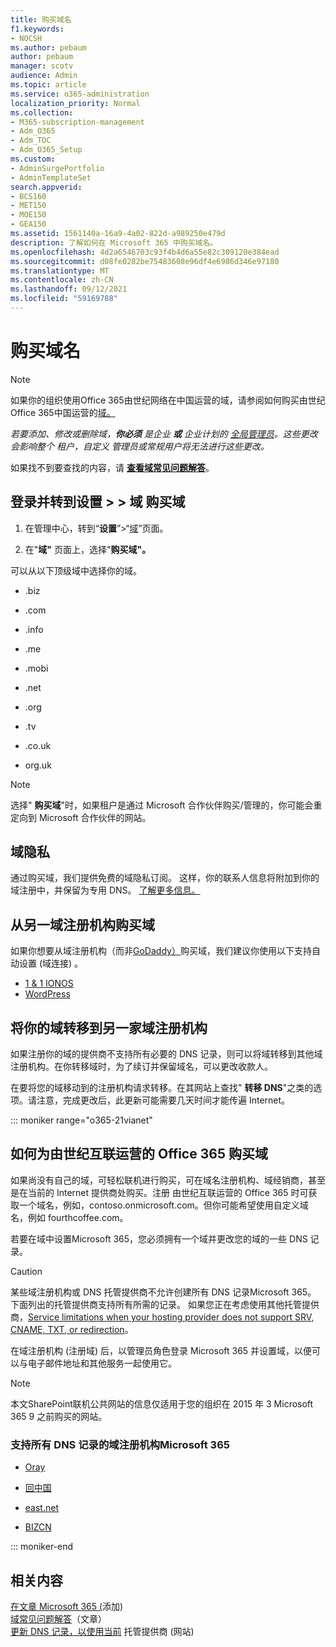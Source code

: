 ```yaml
---
title: 购买域名
f1.keywords:
- NOCSH
ms.author: pebaum
author: pebaum
manager: scotv
audience: Admin
ms.topic: article
ms.service: o365-administration
localization_priority: Normal
ms.collection:
- M365-subscription-management
- Adm_O365
- Adm_TOC
- Adm_O365_Setup
ms.custom:
- AdminSurgePortfolio
- AdminTemplateSet
search.appverid:
- BCS160
- MET150
- MOE150
- GEA150
ms.assetid: 1561140a-16a9-4a02-822d-a989250e479d
description: 了解如何在 Microsoft 365 中购买域名。
ms.openlocfilehash: 4d2a6546703c93f4b4d6a55e82c309120e384ead
ms.sourcegitcommit: d08fe0282be75483608e96df4e6986d346e97180
ms.translationtype: MT
ms.contentlocale: zh-CN
ms.lasthandoff: 09/12/2021
ms.locfileid: "59169788"
---
```

# <a name="buy-a-domain-name"></a>购买域名

> [!NOTE]
> 如果你的组织使用Office 365由世纪网络在中国运营的域，请参阅如何购买由世纪Office 365中国运营的[域。](#how-to-buy-a-domain-for-office-365-operated-by-21vianet)

 *若要添加、修改或删除域，**你必须** 是企业 **或** 企业计划的 [全局管理员](https://products.office.com/business/office)。这些更改会影响整个 *租户，自定义* 管理员或常规用户将无法进行这些更改。*  

 如果找不到要查找的内容，请 **[查看域常见问题解答](../setup/domains-faq.yml)**。 
  
## <a name="sign-in-and-go-to-settings--domains--buy-a-domain"></a>登录并转到设置 \> \> 域 购买域

1. 在管理中心，转到“**设置**”\>“<a href="https://go.microsoft.com/fwlink/p/?linkid=834818" target="_blank">域</a>”页面。
    
3. 在"**域"** 页面上，选择"**购买域"。**
    
可以从以下顶级域中选择你的域。
  
- .biz
    
- .com
    
- .info
    
- .me
    
- .mobi
    
- .net
    
- .org
    
- .tv
    
- .co.uk
    
- org.uk
    

> [!NOTE]
> 选择" **购买域**"时，如果租户是通过 Microsoft 合作伙伴购买/管理的，你可能会重定向到 Microsoft 合作伙伴的网站。

## <a name="domain-privacy"></a>域隐私
通过购买域，我们提供免费的域隐私订阅。 这样，你的联系人信息将附加到你的域注册中，并保留为专用 DNS。 [了解更多信息。](https://whois.icann.org/en/privacy-and-proxy-services)
  
## <a name="buy-a-domain-from-another-domain-registrar"></a>从另一域注册机构购买域
如果你想要从域注册机构（而非[GoDaddy）](https://www.godaddy.com)购买域，我们建议你使用以下支持自动设置 (域连接) 。 
  
- [1 &amp; 1 IONOS](https://www.1and1.com/)
- [WordPress](https://www.wordpress.com) 

   
## <a name="transfer-your-domain-to-a-different-domain-registrar"></a>将你的域转移到另一家域注册机构

如果注册你的域的提供商不支持所有必要的 DNS 记录，则可以将域转移到其他域注册机构。在你转移域时，为了续订并保留域名，可以更改收款人。
  
在要将您的域移动到的注册机构请求转移。在其网站上查找" **转移 DNS**"之类的选项。请注意，完成更改后，此更新可能需要几天时间才能传遍 Internet。


::: moniker range="o365-21vianet"

## <a name="how-to-buy-a-domain-for-office-365-operated-by-21vianet"></a>如何为由世纪互联运营的 Office 365 购买域

如果尚没有自己的域，可轻松联机进行购买，可在域名注册机构、域经销商，甚至是在当前的 Internet 提供商处购买。注册 由世纪互联运营的 Office 365 时可获取一个域名，例如，contoso.onmicrosoft.com。但你可能希望使用自定义域名，例如 fourthcoffee.com。
  
若要在域中设置Microsoft 365，您必须拥有一个域并更改您的域的一些 DNS 记录。
  
> [!CAUTION]
> 某些域注册机构或 DNS 托管提供商不允许创建所有 DNS 记录Microsoft 365。 下面列出的托管提供商支持所有所需的记录。 如果您正在考虑使用其他托管提供商，[Service limitations when your hosting provider does not support SRV, CNAME, TXT, or redirection](https://support.microsoft.com/office/dfbb03e3-08c1-4c4e-b2f0-891665b29b77)。 
  
在域注册机构 (注册域) 后，以管理员角色登录 Microsoft 365 并设置域，以便可以与电子邮件地址和其他服务一起使用它。
  
> [!NOTE]
> 本文SharePoint联机公共网站的信息仅适用于您的组织在 2015 年 3 Microsoft 365 9 之前购买的网站。 

### <a name="domain-registrars-that-support-all-dns-records-required-for-microsoft-365"></a>支持所有 DNS 记录的域注册机构Microsoft 365

- [Oray](https://oray.com/)
    
- [回中国](https://www.hichina.com/)
    
- [east.net](http://www.east.net/)
    
- [BIZCN](https://www.bizcn.com/)
    
::: moniker-end

## <a name="related-content"></a>相关内容

[在文章 Microsoft 365 (](../setup/add-domain.md)添加) \
[域常见问题解答](../setup/domains-faq.yml)（文章）\
[更新 DNS 记录，以使用当前](../dns/update-dns-records-to-retain-current-hosting-provider.md) 托管提供商 (网站) 